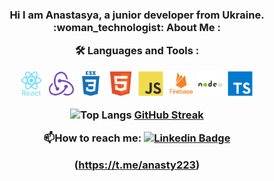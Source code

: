 <h3 align="center">Hi I am Anastasya, a junior developer from Ukraine.   
 :woman_technologist: About Me :

:hammer_and_wrench: Languages and Tools :
 <div>

  <img src="https://github.com/devicons/devicon/blob/master/icons/react/react-original-wordmark.svg" title="React" alt="React" width="40" height="40"/>&nbsp;
<img src="https://github.com/devicons/devicon/blob/master/icons/redux/redux-original.svg" title="Redux" alt="Redux " width="40" height="40"/>&nbsp;
  <img src="https://github.com/devicons/devicon/blob/master/icons/css3/css3-plain-wordmark.svg"  title="CSS3" alt="CSS" width="40" height="40"/>&nbsp;
  <img src="https://github.com/devicons/devicon/blob/master/icons/html5/html5-original.svg" title="HTML5" alt="HTML" width="40" height="40"/>&nbsp;
  <img src="https://github.com/devicons/devicon/blob/master/icons/javascript/javascript-original.svg" title="JavaScript" alt="JavaScript" width="40" height="40"/>&nbsp;
  <img src="https://github.com/devicons/devicon/blob/master/icons/firebase/firebase-plain-wordmark.svg" title="Firebase" alt="Firebase" width="40" height="40"/>&nbsp;
  <img src="https://github.com/devicons/devicon/blob/master/icons/nodejs/nodejs-original-wordmark.svg" title="NodeJS" alt="NodeJS" width="40" height="40"/>&nbsp;
<img src="https://github.com/devicons/devicon/blob/master/icons/typescript/typescript-original.svg" title="TypeScript" alt="TypeScript" width="40" height="40"/>&nbsp;
</div>
 
 

 

  ![Top Langs](https://github-readme-stats.vercel.app/api/top-langs/?username=anasty223&layout=compact)
[GitHub Streak](https://github-readme-streak-stats.herokuapp.com/?user=anasty223)

:mailbox:How to reach me: [![Linkedin Badge](https://img.shields.io/badge/-anasty223-blue?style=flat&logo=Linkedin&logoColor=white)](https://www.linkedin.com/in/anasty223/)

(https://t.me/anasty223)
